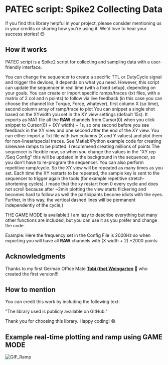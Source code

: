 # PATEC script: Spike2 Collecting Data

If you find this library helpful in your project, please consider mentioning us in your credits or sharing how you're using it. We'd love to hear your success stories! 😊

## How it works
PATEC script is a Spike2 script for collecting and sampling data with a user-friendly interface.

You can change the sequencer to create a specific TTL or DutyCycle signal and trigger the devices, it depends on what you need. However, this script can update the sequencer in real time (with a fixed setup), depending on your goals.
You can create or import specific ramps/traces (txt files, with a matrix of 2 col and n points) to follow via live feedback (in this case you can choose the channel like Torque, Force, whatever), first column X (so time), second column array of ramp/trace to plot
You can snippet a single shot based on the XYwidth you set in the XY view settings (default 15s). It exports as MAT file all the  <b>RAW</b> channels from Cursor(0) when you click snippet to Cursor(0) + (XY width) + 1s, so one second before you see feedback in the XY view and one second after the end of the XY view. 
You can either import a Txt file with two columns (X and Y values) and plot them for non-linear/special traces. See Matlab/Python example code for creating sinewave ramps to be plotted. I recommend creating millions of points
The sequencer is flexible now, so when you change the values in the "XY rep /Seq Config" this will be updated in the background in the sequencer, so you don't have to re-program the sequencer. You can also perform repetitive ramp/cycle. So the XY view will be repeated as many times as you set. Each time the XY restarts to be repeated, the sample key is sent to the sequencer to trigger again the tools (for example repetitive stretch-shortening cycles).
I made that the xy restart from 0 every cycle and does not scroll because after ~2min plotting the view starts flickering and becomes hard to follow as well the participants become idiots with the eyes. Further, in this way, the vertical dashed lines will be permanent independently of the cycle;)

THE GAME MODE is available;)
I am lazy to describe everything but many other functions are included, but you can use it as you prefer and change the code. 

Example: Here the frequency set in the Config File is 2000Hz so when exporting you will have all <b>RAW</b> channels with (X width + 2) *2000 points

## Acknowledgments 
Thanks to my first German Office Mate **[Tobi (the) Weingarten](https://github.com/vinjardin)** 🍷 who created the first version!!!

## How to mention
You can credit this work by including the following text:

"The library used is publicly available on GitHub."

Thank you for choosing this library. Happy coding! 😄

## Example real-time plotting and ramp using GAME MODE


  ![GIF_Ramp](https://user-images.githubusercontent.com/73119114/177746110-d5c6240d-1af0-44d8-83c9-f5e2dd74e2d0.gif)

